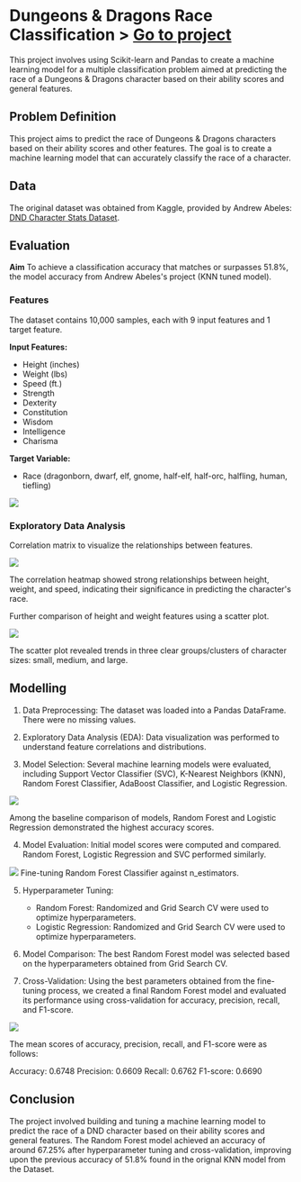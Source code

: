 # Dungeons & Dragons Race Classification > [Go to project](https://github.com/tophercollins/dnd-race-classification)

This project involves using Scikit-learn and Pandas to create a machine learning model for a multiple classification problem aimed at predicting the race of a Dungeons & Dragons character based on their ability scores and general features.

## Problem Definition

This project aims to predict the race of Dungeons & Dragons characters based on their ability scores and other features. The goal is to create a machine learning model that can accurately classify the race of a character.

## Data

The original dataset was obtained from Kaggle, provided by Andrew Abeles: [DND Character Stats Dataset](https://www.kaggle.com/datasets/andrewabeles/dnd-stats).

## Evaluation

**Aim**
To achieve a classification accuracy that matches or surpasses 51.8%, the model accuracy from Andrew Abeles's project (KNN tuned model).

### Features
The dataset contains 10,000 samples, each with 9 input features and 1 target feature.

**Input Features:**
- Height (inches)
- Weight (lbs)
- Speed (ft.)
- Strength
- Dexterity
- Constitution
- Wisdom
- Intelligence
- Charisma

**Target Variable:**
- Race (dragonborn, dwarf, elf, gnome, half-elf, half-orc, halfling, human, tiefling)

<img src="images/dnd-target-variable-spread.png?raw=true"/>

### Exploratory Data Analysis

Correlation matrix to visualize the relationships between features.

<img src="images/dnd-correlation-matrix.png?raw=true"/>

The correlation heatmap showed strong relationships between height, weight, and speed, indicating their significance in predicting the character's race.

Further comparison of height and weight features using a scatter plot.

<img src="images/dnd-height-vs-weight.png?raw=true"/>

The scatter plot revealed trends in three clear groups/clusters of character sizes: small, medium, and large.

## Modelling

1. Data Preprocessing: The dataset was loaded into a Pandas DataFrame. There were no missing values.

2. Exploratory Data Analysis (EDA): Data visualization was performed to understand feature correlations and distributions.

3. Model Selection: Several machine learning models were evaluated, including Support Vector Classifier (SVC), K-Nearest Neighbors (KNN), Random Forest Classifier, AdaBoost Classifier, and Logistic Regression.

<img src="images/dnd-model-baseline-comparison.png?raw=true"/>

Among the baseline comparison of models, Random Forest and Logistic Regression demonstrated the highest accuracy scores.

4. Model Evaluation: Initial model scores were computed and compared. Random Forest, Logistic Regression and SVC performed similarly.

<img src="images/dnd-rf-n-estimators.png?raw=true"/>
Fine-tuning Random Forest Classifier against n_estimators.

5. Hyperparameter Tuning:
   - Random Forest: Randomized and Grid Search CV were used to optimize hyperparameters.
   - Logistic Regression: Randomized and Grid Search CV were used to optimize hyperparameters.

6. Model Comparison: The best Random Forest model was selected based on the hyperparameters obtained from Grid Search CV.

7. Cross-Validation: Using the best parameters obtained from the fine-tuning process, we created a final Random Forest model and evaluated its performance using cross-validation for accuracy, precision, recall, and F1-score.

<img src="images/dnd-rf-cv-metrics.png?raw=true"/>

The mean scores of accuracy, precision, recall, and F1-score were as follows:

Accuracy: 0.6748
Precision: 0.6609
Recall: 0.6762
F1-score: 0.6690

## Conclusion

The project involved building and tuning a machine learning model to predict the race of a DND character based on their ability scores and general features. The Random Forest model achieved an accuracy of around 67.25% after hyperparameter tuning and cross-validation, improving upon the previous accuracy of 51.8% found in the orignal KNN model from the Dataset.